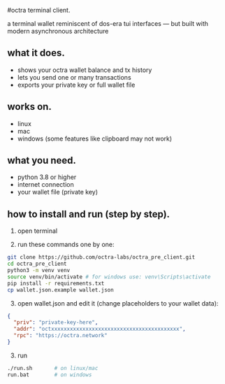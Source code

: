 #octra terminal client.

a terminal wallet reminiscent of dos-era tui interfaces — but built with modern asynchronous architecture

## what it does.

- shows your octra wallet balance and tx history  
- lets you send one or many transactions  
- exports your private key or full wallet file  

## works on.

- linux  
- mac  
- windows (some features like clipboard may not work)

## what you need.

- python 3.8 or higher  
- internet connection  
- your wallet file (private key)

## how to install and run (step by step).

1. open terminal  

2. run these commands one by one:

```bash
git clone https://github.com/octra-labs/octra_pre_client.git
cd octra_pre_client
python3 -m venv venv
source venv/bin/activate # for windows use: venv\Scripts\activate
pip install -r requirements.txt
cp wallet.json.example wallet.json
```

3. open wallet.json and edit it (change placeholders to your wallet data):

```json
{
  "priv": "private-key-here",
  "addr": "octxxxxxxxxxxxxxxxxxxxxxxxxxxxxxxxxxxxxxxxxx",
  "rpc": "https://octra.network"
}
```

3. run

```bash
./run.sh       # on linux/mac
run.bat        # on windows
```
